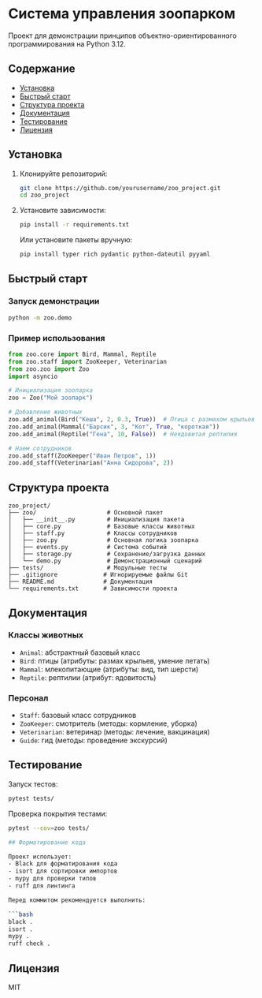 # Система управления зоопарком

Проект для демонстрации принципов объектно-ориентированного программирования на Python 3.12.

## Содержание
- [Установка](#установка)
- [Быстрый старт](#быстрый-старт)
- [Структура проекта](#структура-проекта)
- [Документация](#документация)
- [Тестирование](#тестирование)
- [Лицензия](#лицензия)

## Установка

1. Клонируйте репозиторий:
   ```bash
   git clone https://github.com/yourusername/zoo_project.git
   cd zoo_project
   ```

2. Установите зависимости:
   ```bash
   pip install -r requirements.txt
   ```
   
   Или установите пакеты вручную:
   ```bash
   pip install typer rich pydantic python-dateutil pyyaml
   ```

## Быстрый старт

### Запуск демонстрации

```bash
python -m zoo.demo
```

### Пример использования

```python
from zoo.core import Bird, Mammal, Reptile
from zoo.staff import ZooKeeper, Veterinarian
from zoo.zoo import Zoo
import asyncio

# Инициализация зоопарка
zoo = Zoo("Мой зоопарк")

# Добавление животных
zoo.add_animal(Bird("Кеша", 2, 0.3, True))  # Птица с размахом крыльев 0.3м
zoo.add_animal(Mammal("Барсик", 3, "Кот", True, "короткая"))
zoo.add_animal(Reptile("Гена", 10, False))  # Неядовитая рептилия

# Наем сотрудников
zoo.add_staff(ZooKeeper("Иван Петров", 1))
zoo.add_staff(Veterinarian("Анна Сидорова", 2))
```

## Структура проекта

```
zoo_project/
├── zoo/                    # Основной пакет
│   ├── __init__.py         # Инициализация пакета
│   ├── core.py             # Базовые классы животных
│   ├── staff.py            # Классы сотрудников
│   ├── zoo.py              # Основная логика зоопарка
│   ├── events.py           # Система событий
│   ├── storage.py          # Сохранение/загрузка данных
│   └── demo.py             # Демонстрационный сценарий
├── tests/                  # Модульные тесты
├── .gitignore             # Игнорируемые файлы Git
├── README.md              # Документация
└── requirements.txt       # Зависимости проекта
```

## Документация

### Классы животных
- `Animal`: абстрактный базовый класс
- `Bird`: птицы (атрибуты: размах крыльев, умение летать)
- `Mammal`: млекопитающие (атрибуты: вид, тип шерсти)
- `Reptile`: рептилии (атрибут: ядовитость)

### Персонал
- `Staff`: базовый класс сотрудников
- `ZooKeeper`: смотритель (методы: кормление, уборка)
- `Veterinarian`: ветеринар (методы: лечение, вакцинация)
- `Guide`: гид (методы: проведение экскурсий)

## Тестирование

Запуск тестов:
```bash
pytest tests/
```

Проверка покрытия тестами:
```bash
pytest --cov=zoo tests/

## Форматирование кода

Проект использует:
- Black для форматирования кода
- isort для сортировки импортов
- mypy для проверки типов
- ruff для линтинга

Перед коммитом рекомендуется выполнить:

```bash
black .
isort .
mypy .
ruff check .
```

## Лицензия

MIT
